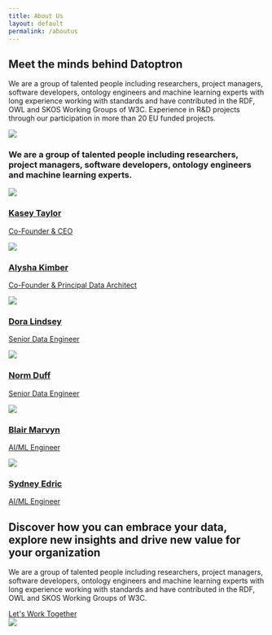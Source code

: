 ```yaml
---
title: About Us
layout: default
permalink: /aboutus
---
```

<main role="main">
  <!-- main heading-->
  <section class="mainheading">
    <div class="container">
      <!-- wrap-->
      <div class="wrap">
        <h1>Meet the minds behind <span class="green">Datoptron</span></h1>
        <p>
          We are a group of talented people including researchers, project managers,
          software developers, ontology engineers and machine learning experts with
          long experience working with standards and have contributed in the RDF,
          OWL and SKOS Working Groups of W3C. Experience in R&D projects  through
          our participation in more than 20 EU funded projects.
        </p>
      </div>
    </div>
  </section>
  <!-- about us narrative-->
  <section class="about-narrative">
    <div class="container">
      <!-- img-->
      <img class="character" src="/assets/img/img-character-all.png">
      <!-- description-->
      <div class="description">
        <h3>
           We are a group of talented people including <span class="green">researchers</span>,
           <span class="green">project managers</span>, <span class="green">software developers</span>,
           <span class="green">ontology engineers </span>and <span class="green">machine learning </span>experts.
         </h3>
      </div>
    </div>
  </section>
  <!-- our teams-->
  <section class="about-team">
    <div class="container">
      <!-- row-->
      <div class="row">
        <div class="col-xl-4 col-lg-4 col-md-6 col-sm-6">
          <div class="profile">
            <a href="https://www.linkedin.com/in/vassilis-tzouvaras-4052601/" target="_blank">
              <div class="wrap">
                <img class="thumb" src="/assets/img/img-user-1.png">
              </div>
              <div class="text">
                <h3>Kasey Taylor</h3>
                <p>Co-Founder &amp; CEO</p>
              </div>
            </a>
          </div>
        </div>
        <div class="col-xl-4 col-lg-4 col-md-6 col-sm-6">
          <div class="profile">
            <a href="https://www.linkedin.com/in/vassilis-tzouvaras-4052601/" target="_blank">
              <div class="wrap">
                <img class="thumb" src="/assets/img/img-user-2.png">
              </div>
              <div class="text">
                <h3>Alysha Kimber</h3>
                <p>Co-Founder &amp; Principal Data Architect</p>
              </div>
            </a>
          </div>
        </div>
        <div class="col-xl-4 col-lg-4 col-md-6 col-sm-6">
          <div class="profile">
            <a href="https://www.linkedin.com/in/vassilis-tzouvaras-4052601/" target="_blank">
              <div class="wrap">
                <img class="thumb" src="/assets/img/img-user-3.png">
              </div>
              <div class="text">
                <h3>Dora Lindsey</h3>
                <p>Senior Data Engineer</p>
              </div>
            </a>
          </div>
        </div>
        <div class="col-xl-4 col-lg-4 col-md-6 col-sm-6">
          <div class="profile">
            <a href="https://www.linkedin.com/in/vassilis-tzouvaras-4052601/" target="_blank">
              <div class="wrap">
                <img class="thumb" src="/assets/img/img-user-4.png">
              </div>
              <div class="text">
                <h3>Norm Duff</h3>
                <p>Senior Data Engineer</p>
              </div>
            </a>
          </div>
        </div>
        <div class="col-xl-4 col-lg-4 col-md-6 col-sm-6">
          <div class="profile">
            <a href="https://www.linkedin.com/in/vassilis-tzouvaras-4052601/" target="_blank">
              <div class="wrap">
                <img class="thumb" src="/assets/img/img-user-5.png">
              </div>
              <div class="text">
                <h3>Blair Marvyn</h3>
                <p>AI/ML Engineer</p>
              </div>
            </a>
          </div>
        </div>
        <div class="col-xl-4 col-lg-4 col-md-6 col-sm-6">
          <div class="profile">
            <a href="https://www.linkedin.com/in/vassilis-tzouvaras-4052601/" target="_blank">
              <div class="wrap">
                <img class="thumb" src="/assets/img/img-user-6.png">
              </div>
              <div class="text">
                <h3>Sydney Edric</h3>
                <p>AI/ML Engineer</p>
              </div>
            </a>
          </div>
        </div>
      </div>
    </div>
  </section>
  <!-- call to action-->
  <section class="home-calltoaction">
    <div class="container">
      <!-- heading-->
      <div class="text">
        <h2>
          Discover how you can embrace your data, explore <span class="green">new insights</span>
          and drive <span class="green">new value</span> for your organization
        </h2>
        <p>
          We are a group of talented people including researchers, project managers,
          software developers, ontology engineers and machine learning experts with
          long experience working with standards and have contributed in the RDF,
          OWL and SKOS Working Groups of W3C.
        </p>
        <a href="/contact">Let's Work Together</a>
      </div>
      <!-- character-->
      <img class="character" src="/assets/img/img-character-3.png">
    </div>
  </section>
</main>
